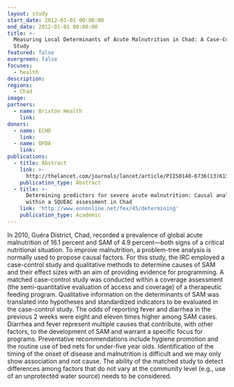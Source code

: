 ```yaml
---
layout: study
start_date: 2012-01-01 00:00:00
end_date: 2012-01-01 00:00:00
title: >-
  Measuring Local Determinants of Acute Malnutrition in Chad: A Case-Control
  Study
featured: false
evergreen: false
focuses:
  - health
description:
regions:
  - Chad
image:
partners:
  - name: Brixton Health
    link:
donors:
  - name: ECHO
    link:
  - name: OFDA
    link:
publications:
  - title: Abstract
    link: >-
      http://thelancet.com/journals/lancet/article/PIIS0140-6736(13)61398-7/fulltext
    publication_type: Abstract
  - title: >-
      Determining predictors for severe acute malnutrition: Causal analysis
      within a SQUEAC assessment in Chad
    link: 'http://www.ennonline.net/fex/45/determining'
    publication_type: Academic
---
```


In 2010, Gu&eacute;ra District, Chad, recorded a prevalence of global acute malnutrition of 16.1 percent and SAM of 4.9 percent—both signs of a critical nutritional situation. To improve malnutrition, a problem-tree analysis is normally used to propose causal factors. For this study, the IRC employed a case-control study and qualitative methods to determine causes of SAM and their effect sizes with an aim of providing evidence for programming. A matched case-control study was conducted within a coverage assessment (the semi-quantitative evaluation of access and coverage) of a therapeutic feeding program. Qualitative information on the determinants of SAM was translated into hypotheses and standardized indicators to be evaluated in the case-control study. The odds of reporting fever and diarrhea in the previous 2 weeks were eight and eleven times higher among SAM cases. Diarrhea and fever represent multiple causes that contribute, with other factors, to the development of SAM and warrant a specific focus for programs. Preventative recommendations include hygiene promotion and the routine use of bed nets for under-five year olds. Identification of the timing of the onset of disease and malnutrition is difficult and we may only show association and not cause. The ability of the matched study to detect differences among factors that do not vary at the community level (e.g., use of an unprotected water source) needs to be considered.